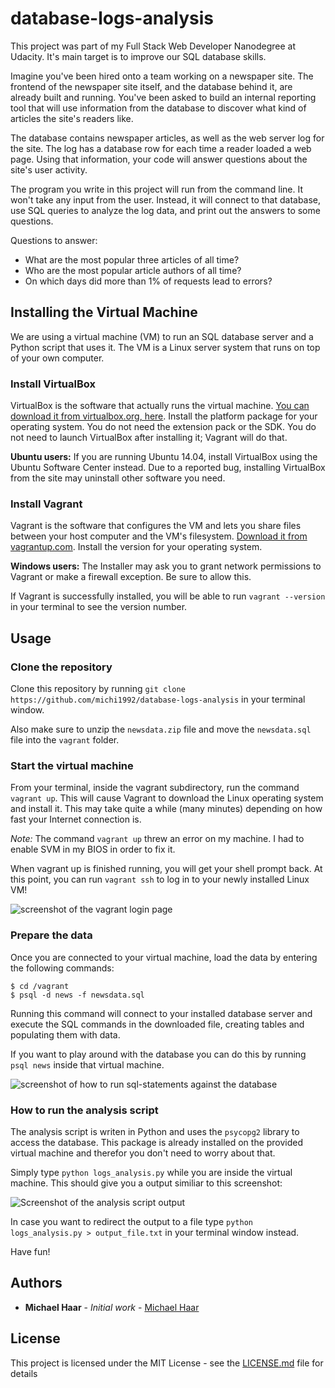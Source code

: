 # database-logs-analysis
This project was part of my Full Stack Web Developer Nanodegree at Udacity. It's main target is to improve our SQL database skills.

Imagine you've been hired onto a team working on a newspaper site. The frontend of the newspaper site  itself, and the database behind it, are already built and running. You've been asked to build an internal reporting tool that will use information from the database to discover what kind of articles the site's readers like.

The database contains newspaper articles, as well as the web server log for the site. The log has a database row for each time a reader loaded a web page. Using that information, your code will answer questions about the site's user activity.

The program you write in this project will run from the command line. It won't take any input from the user. Instead, it will connect to that database, use SQL queries to analyze the log data, and print out the answers to some questions.

Questions to answer:
- What are the most popular three articles of all time?
- Who are the most popular article authors of all time?
- On which days did more than 1% of requests lead to errors?

## Installing the Virtual Machine
We are using a virtual machine (VM) to run an SQL database server and a Python script that uses it. The VM is a Linux server system that runs on top of your own computer.

### Install VirtualBox
VirtualBox is the software that actually runs the virtual machine. [You can download it from virtualbox.org, here](https://www.virtualbox.org/wiki/Downloads). Install the platform package for your operating system. You do not need the extension pack or the SDK. You do not need to launch VirtualBox after installing it; Vagrant will do that.

**Ubuntu users:** If you are running Ubuntu 14.04, install VirtualBox using the Ubuntu Software Center instead. Due to a reported bug, installing VirtualBox from the site may uninstall other software you need.

### Install Vagrant
Vagrant is the software that configures the VM and lets you share files between your host computer and the VM's filesystem. [Download it from vagrantup.com](https://www.vagrantup.com/downloads.html). Install the version for your operating system.

**Windows users:** The Installer may ask you to grant network permissions to Vagrant or make a firewall exception. Be sure to allow this.

If Vagrant is successfully installed, you will be able to run `vagrant --version`
in your terminal to see the version number.

## Usage

### Clone the repository
Clone this repository by running ``git clone https://github.com/michi1992/database-logs-analysis`` in your terminal window. 

Also make sure to unzip the ``newsdata.zip`` file and move the ``newsdata.sql`` file into the ``vagrant`` folder.

### Start the virtual machine
From your terminal, inside the vagrant subdirectory, run the command `vagrant up`. This will cause Vagrant to download the Linux operating system and install it. This may take quite a while (many minutes) depending on how fast your Internet connection is.

*Note:* The command ``vagrant up`` threw an error on my machine. I had to enable SVM in my BIOS in order to fix it.

When vagrant up is finished running, you will get your shell prompt back. At this point, you can run `vagrant ssh` to log in to your newly installed Linux VM!

![screenshot of the vagrant login page](https://github.com/michi1992/database-logs-analysis/blob/master/images_for_readme/vagrant_loginscreen.png)

### Prepare the data
Once you are connected to your virtual machine, load the data by entering the following commands: 
```
$ cd /vagrant
$ psql -d news -f newsdata.sql
```
Running this command will connect to your installed database server and execute the SQL commands in the downloaded file, creating tables and populating them with data.

If you want to play around with the database you can do this by running ``psql news`` inside that virtual machine.

![screenshot of how to run sql-statements against the database](https://github.com/michi1992/database-logs-analysis/blob/master/images_for_readme/run_sql_statements.png)

### How to run the analysis script
The analysis script is writen in Python and uses the ``psycopg2`` library to access the database. This package is already installed on the provided virtual machine and therefor you don't need to worry about that.

Simply type ``python logs_analysis.py`` while you are inside the virtual machine. This should give you a output similiar to this screenshot:

![Screenshot of the analysis script output](https://github.com/michi1992/database-logs-analysis/blob/master/images_for_readme/analysis_script_output.png)

In case you want to redirect the output to a file type ``python logs_analysis.py > output_file.txt`` in your terminal window instead.

Have fun!

## Authors

* **Michael Haar** - *Initial work* - [Michael Haar](https://github.com/michi1992)


## License

This project is licensed under the MIT License - see the [LICENSE.md](https://github.com/michi1992/database-logs-analysis/blob/master/LICENSE) file for details
